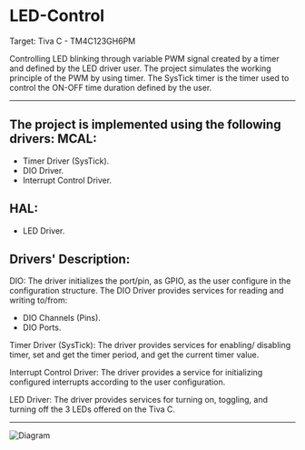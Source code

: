 # LED-Control
Target: Tiva C - TM4C123GH6PM

Controlling LED blinking through variable PWM signal created by a timer and defined by the LED driver user. 
The project simulates the working principle of the PWM by using timer. The SysTick timer is the timer used to control the ON-OFF time duration defined by the user.
************************************************************************************************************************************************************************
The project is implemented using the following drivers:
MCAL:
-------
- Timer Driver (SysTick).
- DIO Driver. 
- Interrupt Control Driver.

HAL:
-------
- LED Driver. 


Drivers' Description:
------
DIO: The driver initializes the port/pin, as GPIO, as the user configure in the configuration structure.
The DIO Driver provides services for reading and writing to/from:
- DIO Channels (Pins).
- DIO Ports.

Timer Driver (SysTick): The driver provides services for enabling/ disabling timer, set and get the timer period, and get the current timer value.

Interrupt Control Driver: The driver provides a service for initializing configured interrupts according to the user configuration.

LED Driver: The driver provides services for turning on, toggling, and turning off the 3 LEDs offered on the Tiva C.
********************************************************************************************************************************************************

![Diagram](https://user-images.githubusercontent.com/89541126/197794988-84156180-b19d-4d7c-a6bc-cb9588392890.jpg)
